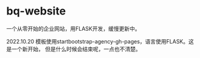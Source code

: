 # bq-website
一个从零开始的企业网站，用FLASK开发，缓慢更新中。

2022.10.20 模板使用startbootstrap-agency-gh-pages，语言使用FLASK。这是一个新开始， 但是什么时候会结束呢，一点也不清楚。

